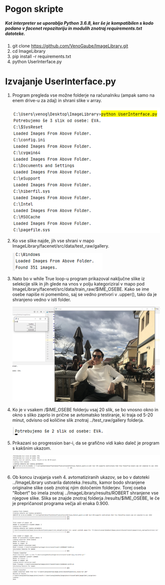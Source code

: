 # Pogon skripte  
  
##### Kot interpreter se uporablja Python 3.6.8, ker še je kompatibilen s kodo podano v facenet repozitoriju in modulih znotraj requirements.txt datoteke.  
    
1.  git clone https://github.com/VenoGaube/ImageLibrary.git  
2.  cd ImageLibrary  
3.  pip install -r requirements.txt  
4.  python UserInterface.py  
  
# Izvajanje UserInterface.py  
  
1. Program pregleda vse možne folderje na računalniku (ampak samo na enem drive-u za zdaj) in shrani slike v array.  

    ![1. Korak](https://github.com/VenoGaube/ImageLibrary/blob/master/docs/facenet/1.%20korak.PNG)  

2. Ko vse slike najde, jih vse shrani v mapo ImageLibrary/facenet/src/data/test_raw/gallery.  

    ![2. Korak](https://github.com/VenoGaube/ImageLibrary/blob/master/docs/facenet/2.%20korak.PNG)  
3. Nato bo v while True loop-u program prikazoval naključne slike iz selekcije slik in jih glede na vnos v polju kategoriziral v mapo pod 
ImageLibrary/facenet/src/data/train_raw/$IME_OSEBE. Kako se ime osebe napiše ni pomembno, saj se vedno pretvori v .upper(), tako da je shranjeno 
vedno v isti folder.  

    ![3. Korak](https://github.com/VenoGaube/ImageLibrary/blob/master/docs/facenet/3.%20korak.PNG)  
4. Ko je v vsakem /$IME_OSEBE folderju vsaj 20 slik, se bo vnosno okno in okno s sliko zaprlo in prične se avtomatsko testiranje, ki traja od 5-20 minut, 
odvisno od količine slik znotraj ../test_raw/gallery folderja.  

    ![4. Korak](https://github.com/VenoGaube/ImageLibrary/blob/master/docs/facenet/4.%20korak.PNG)  
5. Prikazani so progression bar-i, da se grafično vidi kako daleč je program s kakšnim ukazom.  

    ![5. Korak](https://github.com/VenoGaube/ImageLibrary/blob/master/docs/facenet/5.%20korak.PNG)  
6. Ob koncu izvajanja vseh 4. avtomatiziranih ukazov, se bo v datoteki ../ImageLibrary ustvarila datoteka /results, kamor bodo shranjene originalne slike oseb 
znotraj njim določenim folderjev. Torej oseba "Robert" bo imela znotraj ../ImageLibrary/results/ROBERT shranjene vse njegove slike. Slika se znajde znotraj folderja
/results/$IME_OSEBE, le če je prepričanost programa večja ali enaka 0.900.  

    ![6. Korak](https://github.com/VenoGaube/ImageLibrary/blob/master/docs/facenet/6.%20korak.PNG)  